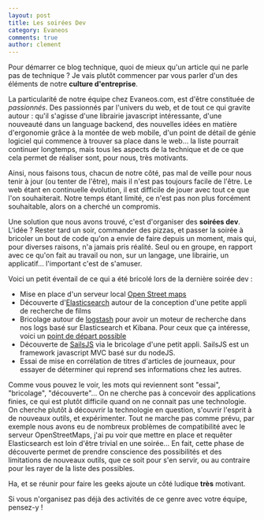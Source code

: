 ```yaml
---
layout: post
title: Les soirées Dev
category: Evaneos
comments: true
author: clement
---
```


Pour démarrer ce blog technique, quoi de mieux qu'un article qui ne parle pas de technique ? Je vais plutôt commencer par vous parler d'un des éléments de notre **culture d'entreprise**.

La particularité de notre équipe chez Evaneos.com, est d'être constituée de *passionnés*. Des passionnés par l'univers du web, et de tout ce qui gravite autour : qu'il s'agisse d'une librairie javascript intéressante, d'une nouveauté dans un language backend, des nouvelles idées en matière d'ergonomie grâce à la montée de web mobile, d'un point de détail de génie logiciel qui commence à trouver sa place dans le web... la liste pourrait continuer longtemps, mais tous les aspects de la technique et de ce que cela permet de réaliser sont, pour nous, très motivants.

Ainsi, nous faisons tous, chacun de notre côté, pas mal de veille pour nous tenir à jour (ou tenter de l'être), mais il n'est pas toujours facile de l'être. Le web étant en continuelle évolution, il est difficile de jouer avec tout ce que l'on souhaiterait. Notre temps étant limité, ce n'est pas non plus forcément souhaitable, alors on a cherché un compromis.

Une solution que nous avons trouvé, c'est d'organiser des **soirées dev**. L'idée ? Rester tard un soir, commander des pizzas, et passer la soirée à bricoler un bout de code qu'on a envie de faire depuis un moment, mais qui, pour diverses raisons, n'a jamais pris réalité. Seul ou en groupe, en rapport avec ce qu'on fait au travail ou non, sur un langage, une librairie, un applicatif... l'important c'est de s'amuser.

Voici un petit éventail de ce qui a été bricolé lors de la dernière soirée dev :

 - Mise en place d'un serveur local [Open Street maps](http://openstreetmap.fr/)
 - Découverte d'[Elasticsearch](www.elasticsearch.org) autour de la conception d'une petite appli de recherche de films
 - Bricolage autour de [logstash](http://logstash.net/) pour avoir un moteur de recherche dans nos logs basé sur Elasticsearch et Kibana. Pour ceux que ça intéresse, voici un [point de départ possible](http://linuxfr.org/news/gestion-des-logs-avec-logstash-elasticsearch-kibana)
 - Découverte de [SailsJS](http://sailsjs.org/) via le bricolage d'une petit appli. SailsJS est un framework javascript MVC basé sur du nodeJS.
 - Essai de mise en corrélation de titres d'articles de journeaux, pour essayer de déterminer qui reprend ses informations chez les autres.

Comme vous pouvez le voir, les mots qui reviennent sont "essai", "bricolage", "découverte"... On ne cherche pas à concevoir des applications finies, ce qui est plutôt difficile quand on ne connait pas une technologie. On cherche plutôt à découvrir la technologie en question, s'ouvrir l'esprit à de nouveaux outils, et expérimenter. Tout ne marche pas comme prévu, par exemple nous avons eu de nombreux problèmes de compatibilité avec le serveur OpenStreetMaps, j'ai pu voir que mettre en place et requêter Elasticsearch est loin d'être trivial en une soirée... En fait, cette phase de découverte permet de prendre conscience des possibilités et des limitations de nouveaux outils, que ce soit pour s'en servir, ou au contraire pour les rayer de la liste des possibles.

Ha, et se réunir pour faire les geeks ajoute un côté ludique **très** motivant.

Si vous n'organisez pas déjà des activités de ce genre avec votre équipe, pensez-y !